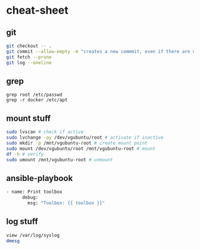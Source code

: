 # cheat-sheet

## git
```bash
git checkout -- .
git commit --allow-empty -m "creates a new commmit, even if there are no changes in the repository"
git fetch --prune
git log --oneline
```

## grep
```
grep root /etc/passwd
grep -r docker /etc/apt
```

## mount stuff
```bash
sudo lvscan # check if active
sudo lvchange -ay /dev/vgubuntu/root # activate if inactive
sudo mkdir -p /mnt/vgubuntu-root # create mount point
sudo mount /dev/vgubuntu/root /mnt/vgubuntu-root # mount
df -h # verify
sudo umount /mnt/vgubuntu-root # unmount
```

## ansible-playbook
```bash
- name: Print toolbox
      debug:
        msg: "Toolbox: {{ toolbox }}"
```

## log stuff
```bash
view /var/log/syslog
dmesg
```

